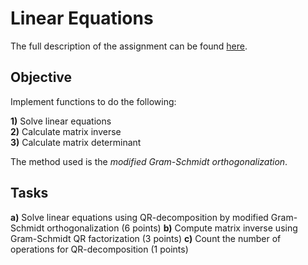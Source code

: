 # Linear Equations

The full description of the assignment can be found [here](https://fedorov.sdfeu.org/prog/homeworks/lineq.htm).

## Objective

Implement functions to do the following:

**1)** Solve linear equations  
**2)** Calculate matrix inverse  
**3)** Calculate matrix determinant  

The method used is the *modified Gram-Schmidt orthogonalization*.

## Tasks

**a)** Solve linear equations using QR-decomposition by modified Gram-Schmidt orthogonalization (6 points) 
**b)** Compute matrix inverse using Gram-Schmidt QR factorization (3 points) 
**c)** Count the number of operations for QR-decomposition (1 points) 
